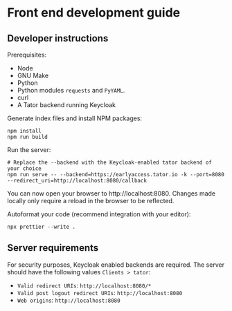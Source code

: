 # Front end development guide

## Developer instructions

Prerequisites:

- Node
- GNU Make
- Python
- Python modules `requests` and `PyYAML`.
- curl
- A Tator backend running Keycloak

Generate index files and install NPM packages:

```shell
npm install
npm run build
```

Run the server:

```shell
# Replace the --backend with the Keycloak-enabled tator backend of your choice
npm run serve -- --backend=https://earlyaccess.tator.io -k --port=8080 --redirect_uri=http://localhost:8080/callback
```

You can now open your browser to http://localhost:8080. Changes made locally only require a reload in the browser to be reflected.

Autoformat your code (recommend integration with your editor):

```shell
npx prettier --write .
```

## Server requirements

For security purposes, Keycloak enabled backends are required. The server should have the following values `Clients > tator`:

- `Valid redirect URIs`: `http://localhost:8080/*`
- `Valid post logout redirect URIs`: `http://localhost:8080`
- `Web origins`: `http://localhost:8080`

